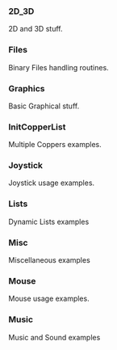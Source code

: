 ### 2D_3D
2D and 3D stuff.

### Files
Binary Files handling routines.

### Graphics
Basic Graphical stuff.

### InitCopperList
Multiple Coppers examples.

### Joystick
Joystick usage examples.

### Lists
Dynamic Lists examples

### Misc
Miscellaneous examples

### Mouse
Mouse usage examples.

### Music
Music and Sound examples

